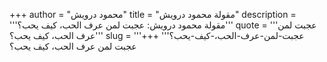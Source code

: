 +++
author = "محمود درويش"
title = "مقولة محمود درويش"
description = '''مقولة محمود درويش: عجبت لمن عرف الحب، كيف يحب؟'''
quote = '''عجبت لمن عرف الحب، كيف يحب؟'''
slug = '''عجبت-لمن-عرف-الحب،-كيف-يحب؟'''
+++
عجبت لمن عرف الحب، كيف يحب؟
